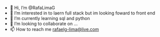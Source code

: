 - 👋 Hi, I’m @RafaLimaG
- 👀 I’m interested in to laern full stack but im looking foward to front end
- 🌱 I’m currently learning sql and python
- 💞️ I’m looking to collaborate on ...
- 📫 How to reach me rafaelg-lima@live.com

<!---
RafaLimaG/RafaLimaG is a ✨ special ✨ repository because its `README.md` (this file) appears on your GitHub profile.
You can click the Preview link to take a look at your changes.
--->
